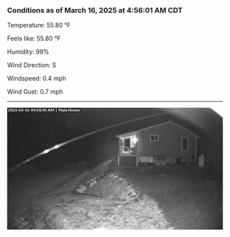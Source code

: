### Conditions as of March 16, 2025 at 4:56:01 AM CDT 

Temperature: 55.80 &deg;F

Feels like: 55.80 &deg;F

Humidity: 99%

Wind Direction: S

Windspeed: 0.4 mph

Wind Gust: 0.7 mph

---

<img src="./images/latest.jpeg"/>

